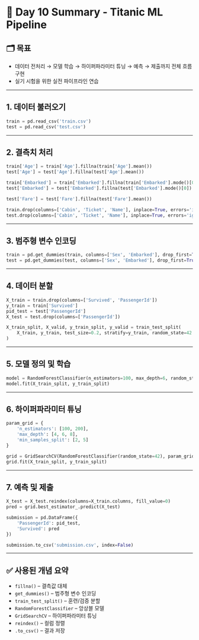 # 📘 Day 10 Summary - Titanic ML Pipeline

## 🗂️ 목표
- 데이터 전처리 → 모델 학습 → 하이퍼파라미터 튜닝 → 예측 → 제출까지 전체 흐름 구현
- 실기 시험을 위한 실전 파이프라인 연습

---

## 1. 데이터 불러오기
```python
train = pd.read_csv('train.csv')
test = pd.read_csv('test.csv')
````

---

## 2. 결측치 처리

```python
train['Age'] = train['Age'].fillna(train['Age'].mean())
test['Age'] = test['Age'].fillna(test['Age'].mean())

train['Embarked'] = train['Embarked'].fillna(train['Embarked'].mode()[0])
test['Embarked'] = test['Embarked'].fillna(test['Embarked'].mode()[0])

test['Fare'] = test['Fare'].fillna(test['Fare'].mean())

train.drop(columns=['Cabin', 'Ticket', 'Name'], inplace=True, errors='ignore')
test.drop(columns=['Cabin', 'Ticket', 'Name'], inplace=True, errors='ignore')
```

---

## 3. 범주형 변수 인코딩

```python
train = pd.get_dummies(train, columns=['Sex', 'Embarked'], drop_first=True)
test = pd.get_dummies(test, columns=['Sex', 'Embarked'], drop_first=True)
```

---

## 4. 데이터 분할

```python
X_train = train.drop(columns=['Survived', 'PassengerId'])
y_train = train['Survived']
pid_test = test['PassengerId']
X_test = test.drop(columns=['PassengerId'])

X_train_split, X_valid, y_train_split, y_valid = train_test_split(
    X_train, y_train, test_size=0.2, stratify=y_train, random_state=42
)
```

---

## 5. 모델 정의 및 학습

```python
model = RandomForestClassifier(n_estimators=100, max_depth=6, random_state=42)
model.fit(X_train_split, y_train_split)
```

---

## 6. 하이퍼파라미터 튜닝

```python
param_grid = {
    'n_estimators': [100, 200],
    'max_depth': [4, 6, 8],
    'min_samples_split': [2, 5]
}

grid = GridSearchCV(RandomForestClassifier(random_state=42), param_grid, cv=5, scoring='accuracy', n_jobs=1)
grid.fit(X_train_split, y_train_split)
```

---

## 7. 예측 및 제출

```python
X_test = X_test.reindex(columns=X_train.columns, fill_value=0)
pred = grid.best_estimator_.predict(X_test)

submission = pd.DataFrame({
    'PassengerId': pid_test,
    'Survived': pred
})

submission.to_csv('submission.csv', index=False)
```

---

## ✅ 사용된 개념 요약

* `fillna()` – 결측값 대체
* `get_dummies()` – 범주형 변수 인코딩
* `train_test_split()` – 훈련/검증 분할
* `RandomForestClassifier` – 앙상블 모델
* `GridSearchCV` – 하이퍼파라미터 튜닝
* `reindex()` – 컬럼 정렬
* `.to_csv()` – 결과 저장